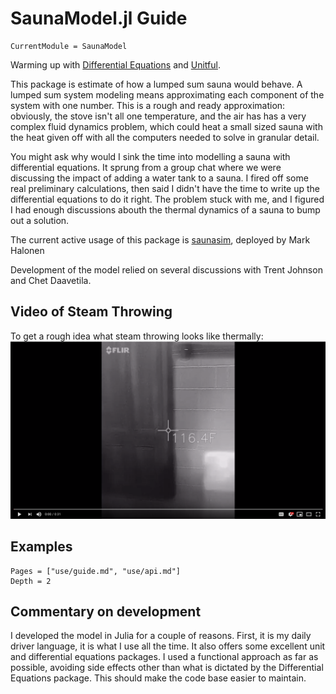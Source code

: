 # SaunaModel.jl Guide

```@meta
CurrentModule = SaunaModel
```
Warming up with [Differential Equations](https://docs.juliadiffeq.org/latest/) and [Unitful](https://ajkeller34.github.io/Unitful.jl/stable/).

This package is estimate of how a lumped sum sauna would behave. A lumped sum system modeling means approximating each component of the system with one number. This is a rough and ready approximation: obviously, the stove isn't all one temperature, and the air has has a very complex fluid dynamics problem, which could heat a small sized sauna with the heat given off with all the computers needed to solve in granular detail.

You might ask why would I sink the time into modelling a sauna with differential equations. It sprung from a group chat where we were discussing the impact of adding a water tank to a sauna. I fired off some real preliminary calculations, then said I didn't have the time to write up the differential equations to do it right. The problem stuck with me, and I figured I had enough discussions abouth the thermal dynamics of a sauna to bump out a solution.

The current active usage of this package is [saunasim](https://saunasim.com), deployed by Mark Halonen

Development of the model relied on several discussions with Trent Johnson and Chet Daavetila.
## Video of Steam Throwing
To get a rough idea what steam throwing looks like thermally:
[![Video Tutorial](images/image_start_video.png)](https://youtu.be/fQZfXllGo0s)

## Examples
```@contents
Pages = ["use/guide.md", "use/api.md"]
Depth = 2
```

## Commentary on development
I developed the model in Julia for a couple of reasons. First, it is my daily driver language, it is what I use all the time. It also offers some excellent unit and differential equations packages. I used a functional approach as far as possible, avoiding side effects other than what is dictated by the Differential Equations package. This should make the code base easier to maintain.
